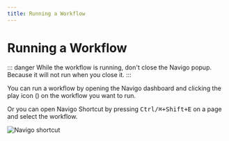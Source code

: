 ```yaml
---
title: Running a Workflow
---
```


# Running a Workflow

::: danger
While the workflow is running, don't close the Navigo popup. Because it will not run when you close it.
:::

You can run a workflow by opening the Navigo dashboard and clicking the play icon (<v-remixicon name="riPlayLine" />) on the workflow you want to run.

Or you can open Navigo Shortcut by pressing <kbd>Ctrl/⌘+Shift+E</kbd> on a page and select the workflow.

![Navigo shortcut](https://s3.ap-southeast-1.amazonaws.com/automa-pub/i/2024/12/02/11cuil-6p.png)
